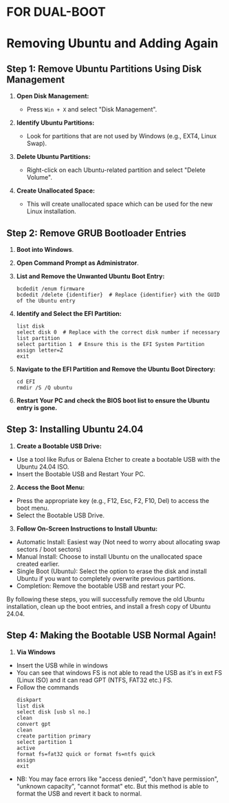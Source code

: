 # FOR DUAL-BOOT

# Removing Ubuntu and Adding Again

## Step 1: Remove Ubuntu Partitions Using Disk Management

1. **Open Disk Management:**
   - Press `Win + X` and select "Disk Management".

2. **Identify Ubuntu Partitions:**
   - Look for partitions that are not used by Windows (e.g., EXT4, Linux Swap).

3. **Delete Ubuntu Partitions:**
   - Right-click on each Ubuntu-related partition and select "Delete Volume".

4. **Create Unallocated Space:**
   - This will create unallocated space which can be used for the new Linux installation.

## Step 2: Remove GRUB Bootloader Entries

1. **Boot into Windows**.

2. **Open Command Prompt as Administrator**.

3. **List and Remove the Unwanted Ubuntu Boot Entry:**
   ```shell
   bcdedit /enum firmware
   bcdedit /delete {identifier}  # Replace {identifier} with the GUID of the Ubuntu entry

4. **Identify and Select the EFI Partition:**
    ```diskpart
    list disk
    select disk 0  # Replace with the correct disk number if necessary
    list partition
    select partition 1  # Ensure this is the EFI System Partition
    assign letter=Z
    exit
    ```

5. **Navigate to the EFI Partition and Remove the Ubuntu Boot Directory:**
    ```Z:
    cd EFI
    rmdir /S /Q ubuntu
 
6. **Restart Your PC and check the BIOS boot list to ensure the Ubuntu entry is gone.**

## Step 3: Installing Ubuntu 24.04

1. **Create a Bootable USB Drive:**

- Use a tool like Rufus or Balena Etcher to create a bootable USB with the Ubuntu 24.04 ISO.
- Insert the Bootable USB and Restart Your PC.

2. **Access the Boot Menu:**

- Press the appropriate key (e.g., F12, Esc, F2, F10, Del) to access the boot menu.
- Select the Bootable USB Drive.

3. **Follow On-Screen Instructions to Install Ubuntu:**

- Automatic Install: Easiest way (Not need to worry about allocating swap sectors / boot sectors)
- Manual Install: Choose to install Ubuntu on the unallocated space created earlier.
- Single Boot (Ubuntu): Select the option to erase the disk and install Ubuntu if you want to completely overwrite previous partitions.
- Completion: Remove the bootable USB and restart your PC.

By following these steps, you will successfully remove the old Ubuntu installation, clean up the boot entries, and install a fresh copy of Ubuntu 24.04.

## Step 4: Making the Bootable USB Normal Again!

1. **Via Windows**
- Insert the USB while in windows 
- You can see that windows FS is not able to read the USB as it's in ext FS (Linux ISO) and it can read GPT (NTFS, FAT32 etc.) FS.
- Follow the commands
    ```Open CMD in Administrator Mode
    diskpart
    list disk
    select disk [usb sl no.]
    clean
    convert gpt
    clean
    create partition primary
    select partition 1
    active
    format fs=fat32 quick or format fs=ntfs quick
    assign
    exit
- NB: You may face errors like "access denied", "don't have permission", "unknown capacity", "cannot format" etc. But this method is able to format the USB and revert it back to normal.


